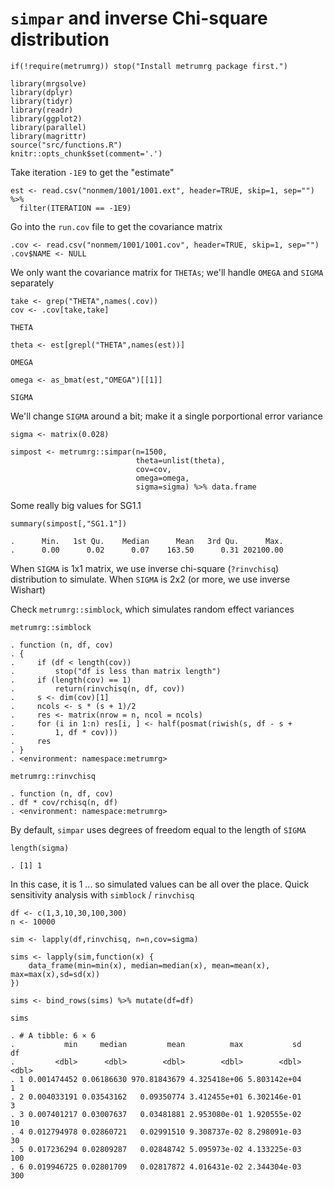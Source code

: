 `simpar` and inverse Chi-square distribution
============================================

    if(!require(metrumrg)) stop("Install metrumrg package first.")

    library(mrgsolve)
    library(dplyr)
    library(tidyr)
    library(readr)
    library(ggplot2)
    library(parallel)
    library(magrittr)
    source("src/functions.R")
    knitr::opts_chunk$set(comment='.')

Take iteration `-1E9` to get the "estimate"

    est <- read.csv("nonmem/1001/1001.ext", header=TRUE, skip=1, sep="") %>%
      filter(ITERATION == -1E9)

Go into the `run.cov` file to get the covariance matrix

    .cov <- read.csv("nonmem/1001/1001.cov", header=TRUE, skip=1, sep="")
    .cov$NAME <- NULL

We only want the covariance matrix for `THETAs`; we'll handle `OMEGA`
and `SIGMA` separately

    take <- grep("THETA",names(.cov))
    cov <- .cov[take,take]

`THETA`

    theta <- est[grepl("THETA",names(est))]

`OMEGA`

    omega <- as_bmat(est,"OMEGA")[[1]]

`SIGMA`

We'll change `SIGMA` around a bit; make it a single porportional error
variance

    sigma <- matrix(0.028)

    simpost <- metrumrg::simpar(n=1500,
                                theta=unlist(theta),
                                cov=cov,
                                omega=omega,
                                sigma=sigma) %>% data.frame

Some really big values for SG1.1

    summary(simpost[,"SG1.1"])

    .      Min.   1st Qu.    Median      Mean   3rd Qu.      Max. 
    .      0.00      0.02      0.07    163.50      0.31 202100.00

When `SIGMA` is 1x1 matrix, we use inverse chi-square (`?rinvchisq`)
distribution to simulate. When `SIGMA` is 2x2 (or more, we use inverse
Wishart)

Check `metrumrg::simblock`, which simulates random effect variances

    metrumrg::simblock

    . function (n, df, cov) 
    . {
    .     if (df < length(cov)) 
    .         stop("df is less than matrix length")
    .     if (length(cov) == 1) 
    .         return(rinvchisq(n, df, cov))
    .     s <- dim(cov)[1]
    .     ncols <- s * (s + 1)/2
    .     res <- matrix(nrow = n, ncol = ncols)
    .     for (i in 1:n) res[i, ] <- half(posmat(riwish(s, df - s + 
    .         1, df * cov)))
    .     res
    . }
    . <environment: namespace:metrumrg>

    metrumrg::rinvchisq

    . function (n, df, cov) 
    . df * cov/rchisq(n, df)
    . <environment: namespace:metrumrg>

By default, `simpar` uses degrees of freedom equal to the length of
`SIGMA`

    length(sigma)

    . [1] 1

In this case, it is 1 ... so simulated values can be all over the place.
Quick sensitivity analysis with `simblock` / `rinvchisq`

    df <- c(1,3,10,30,100,300)
    n <- 10000

    sim <- lapply(df,rinvchisq, n=n,cov=sigma)

    sims <- lapply(sim,function(x) {
        data_frame(min=min(x), median=median(x), mean=mean(x), max=max(x),sd=sd(x))
    })

    sims <- bind_rows(sims) %>% mutate(df=df)

    sims

    . # A tibble: 6 × 6
    .           min     median         mean          max           sd    df
    .         <dbl>      <dbl>        <dbl>        <dbl>        <dbl> <dbl>
    . 1 0.001474452 0.06186630 970.81843679 4.325418e+06 5.803142e+04     1
    . 2 0.004033191 0.03543162   0.09350774 3.412455e+01 6.302146e-01     3
    . 3 0.007401217 0.03007637   0.03481881 2.953080e-01 1.920555e-02    10
    . 4 0.012794978 0.02860721   0.02991510 9.308737e-02 8.298091e-03    30
    . 5 0.017236294 0.02809287   0.02848742 5.095973e-02 4.133225e-03   100
    . 6 0.019946725 0.02801709   0.02817872 4.016431e-02 2.344304e-03   300
